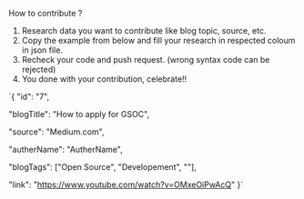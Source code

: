 How to contribute ?

1. Research data you want to contribute like blog topic, source, etc.
2. Copy the example from below and fill your research in respected coloum in json file.
3. Recheck your code and push request. (wrong syntax code can be rejected)
4. You done with your contribution, celebrate!!


`{ "id": "7",

"blogTitle": "How to apply for GSOC",

"source": "Medium.com",

"autherName": "AutherName",

"blogTags": ["Open Source", "Developement", ""],

"link": "https://www.youtube.com/watch?v=OMxeOiPwAcQ"
}`
